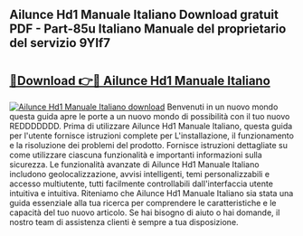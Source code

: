## Ailunce Hd1 Manuale Italiano Download gratuit PDF - Part-85u Italiano Manuale del proprietario del servizio 9YIf7

# <h2><a href="http://dffxna.blite.top/?on=Ailunce+Hd1+Manuale+Italiano">🔗Download 👉🔴 Ailunce Hd1 Manuale Italiano</a></h2>

[![Ailunce Hd1 Manuale Italiano download](https://i.imgur.com/lujVjoI.png)](http://dffxna.blite.top/?on=Ailunce+Hd1+Manuale+Italiano)
Benvenuti in un nuovo mondo questa guida apre le porte a un nuovo mondo di possibilità con il tuo nuovo REDDDDDDD. Prima di utilizzare Ailunce Hd1 Manuale Italiano, questa guida per l'utente fornisce istruzioni complete per L'installazione, il funzionamento e la risoluzione dei problemi del prodotto. Fornisce istruzioni dettagliate su come utilizzare ciascuna funzionalità e importanti informazioni sulla sicurezza. Le funzionalità avanzate di Ailunce Hd1 Manuale Italiano includono geolocalizzazione, avvisi intelligenti, temi personalizzabili e accesso multiutente, tutti facilmente controllabili dall'interfaccia utente intuitiva e intuitiva. Riteniamo che Ailunce Hd1 Manuale Italiano sia stata una guida essenziale alla tua ricerca per comprendere le caratteristiche e le capacità del tuo nuovo articolo. Se hai bisogno di aiuto o hai domande, il nostro team di assistenza clienti è sempre a tua disposizione.
